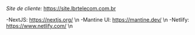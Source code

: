 *Site de cliente:* https://site.lbrtelecom.com.br

-NextJS: https://nextjs.org/ \n
-Mantine UI: https://mantine.dev/ \n
-Netlify: https://www.netlify.com/ \n
